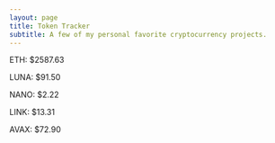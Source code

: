 ```yaml
---
layout: page
title: Token Tracker
subtitle: A few of my personal favorite cryptocurrency projects.
---
```


<!--BEGINCRYPTOINPUT-->
ETH: $2587.63

LUNA: $91.50

NANO: $2.22

LINK: $13.31

AVAX: $72.90

<!--ENDCRYPTOINPUT-->
